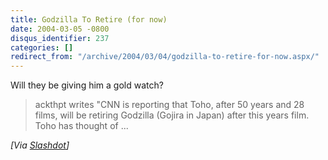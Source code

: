 ```yaml
---
title: Godzilla To Retire (for now)
date: 2004-03-05 -0800
disqus_identifier: 237
categories: []
redirect_from: "/archive/2004/03/04/godzilla-to-retire-for-now.aspx/"
---
```


Will they be giving him a gold watch?

> ackthpt writes "CNN is reporting that Toho, after 50 years and 28
> films, will be retiring Godzilla (Gojira in Japan) after this years
> film. Toho has thought of ...

*[Via [Slashdot](http://slashdot.org/article.pl?sid=04/03/05/0444203)]*

